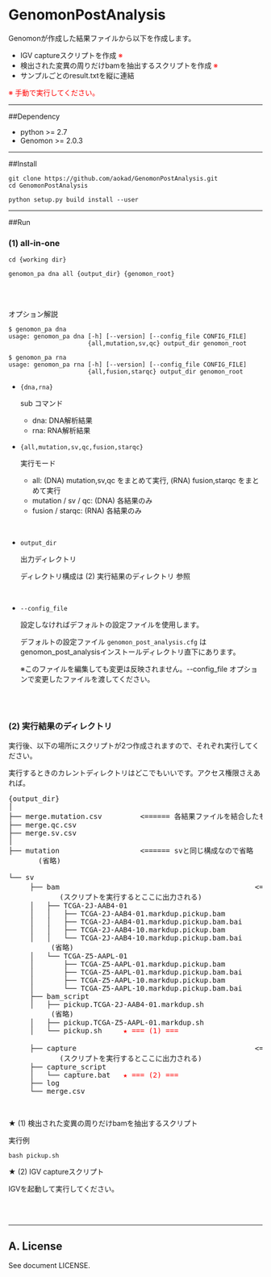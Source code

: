 # GenomonPostAnalysis

Genomonが作成した結果ファイルから以下を作成します。

 - IGV captureスクリプトを作成 <font color="red">※</font>
 - 検出された変異の周りだけbamを抽出するスクリプトを作成 <font color="red">※</font>
 - サンプルごとのresult.txtを縦に連結
 
 <font color="red">※ 手動で実行してください。</font>
 
-------------------------------------------------------------------------

##Dependency

 - python >= 2.7
 - Genomon >= 2.0.3

-------------------------------------------------------------------------

##Install

```
git clone https://github.com/aokad/GenomonPostAnalysis.git
cd GenomonPostAnalysis

python setup.py build install --user
```

-------------------------------------------------------------------------

##Run

### (1) all-in-one

```
cd {working dir}

genomon_pa dna all {output_dir} {genomon_root}
```

<br>
<br>

オプション解説

```
$ genomon_pa dna
usage: genomon_pa dna [-h] [--version] [--config_file CONFIG_FILE]
                      {all,mutation,sv,qc} output_dir genomon_root

$ genomon_pa rna
usage: genomon_pa rna [-h] [--version] [--config_file CONFIG_FILE]
                      {all,fusion,starqc} output_dir genomon_root

```

 - `{dna,rna}`

    sub コマンド
    
    - dna: DNA解析結果
    - rna: RNA解析結果
    
 - `{all,mutation,sv,qc,fusion,starqc}`

    実行モード
    
    - all: (DNA) mutation,sv,qc をまとめて実行, (RNA) fusion,starqc をまとめて実行
    - mutation / sv / qc: (DNA) 各結果のみ
    - fusion / starqc: (RNA) 各結果のみ

<br>

 - `output_dir`

    出力ディレクトリ
    
    ディレクトリ構成は (2) 実行結果のディレクトリ 参照

<br>

 - `--config_file` 

    設定しなければデフォルトの設定ファイルを使用します。

    デフォルトの設定ファイル `genomon_post_analysis.cfg` はgenomon_post_analysisインストールディレクトリ直下にあります。

    ※このファイルを編集しても変更は反映されません。--config_file オプションで変更したファイルを渡してください。

<br>
<br>


### (2) 実行結果のディレクトリ

実行後、以下の場所にスクリプトが2つ作成されますので、それぞれ実行してください。

実行するときのカレントディレクトリはどこでもいいです。アクセス権限さえあれば。

<pre>
{output_dir}
│
├── merge.mutation.csv         <====== 各結果ファイルを結合したもの
├── merge.qc.csv
├── merge.sv.csv
│
├── mutation                   <====== svと同じ構成なので省略
       (省略)

└── sv
     ├── bam                                              <==== 検出された変異の周りだけ切り取ったbam
            (スクリプトを実行するとここに出力される)
     │   ├── TCGA-2J-AAB4-01
     │   │   ├── TCGA-2J-AAB4-01.markdup.pickup.bam
     │   │   ├── TCGA-2J-AAB4-01.markdup.pickup.bam.bai
     │   │   ├── TCGA-2J-AAB4-10.markdup.pickup.bam
     │   │   └── TCGA-2J-AAB4-10.markdup.pickup.bam.bai
          (省略)
     │   └── TCGA-Z5-AAPL-01
     │       ├── TCGA-Z5-AAPL-01.markdup.pickup.bam
     │       ├── TCGA-Z5-AAPL-01.markdup.pickup.bam.bai
     │       ├── TCGA-Z5-AAPL-10.markdup.pickup.bam
     │       └── TCGA-Z5-AAPL-10.markdup.pickup.bam.bai
     ├── bam_script
     │   ├── pickup.TCGA-2J-AAB4-01.markdup.sh
          (省略)
     │   ├── pickup.TCGA-Z5-AAPL-01.markdup.sh
     │   └── pickup.sh     <font color="red">★ === (1) ===</font>
  
     ├── capture                                          <==== IGVキャプチャ画像
            (スクリプトを実行するとここに出力される)
     ├── capture_script
     │   └── capture.bat   <font color="red">★ === (2) ===</font>
     ├── log
     └── merge.csv
</pre>

<br>

★ (1) 検出された変異の周りだけbamを抽出するスクリプト

実行例

```
bash pickup.sh
```

★ (2) IGV captureスクリプト

IGVを起動して実行してください。

<br>
<br>

-------------------------------------------------------------------------

## A. License 

See document LICENSE.
